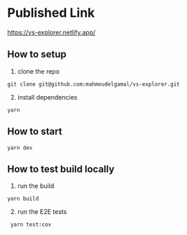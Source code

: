# Published Link

https://vs-explorer.netlify.app/

## How to setup

1. clone the repo

```shell
git clone git@github.com:mahmoudelgamal/vs-explorer.git
```

2. install dependencies

```shell
yarn
```

## How to start

```shell
yarn dev
```

## How to test build locally

1. run the build

```shell
yarn build
```

2. run the E2E tests

```shell
 yarn test:cov
```
